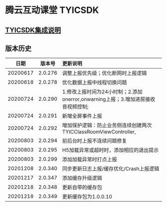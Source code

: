 # 腾云互动课堂 TYICSDK 

## [TYICSDK集成说明](TYICSDK使用说明.md)

## 版本历史

| 日期 | 版本号 |  更新说明 |
|:---------:|:--------:|:-------- |
| 20200617 | 2.0.276 | 调整上报优先级；优化断网时上报逻辑 |
| 20200618 | 2.0.278 | 优化数据上报中线程切换问题 |
| 20200724 | 2.0.290 | 1.修改上报时间为24小时制；2.添加onerror,onwarning上报；3.增加进房接收音视频控制; |
| 20200724 | 2.0.291 | 新增全屏事件上报 |
| 20200724 | 2.0.292 | 增加保护逻辑：防止业务侧连续创建两次TYICClassRoomViewController, |
| 20200803 | 2.0.294 | 前后台时上报不连续问题修复 |
| 20200803 | 2.0.295 | H5加载异常或超时时，添加相应的退出提示 |
| 20200803 | 2.0.299 | 添加加载异常时打点上报 |
| 20201208 | 2.0.340 | 同步更新日志上报/缓存优化/Crash上报逻辑 |
| 20201217 | 2.0.347 | 添加缓存升级逻辑 |
| 20201218 | 2.0.348 | 更新自带的缓存包 |
| 20201218 | 2.0.349 | 更新缓存包为1.0.0.10 |
